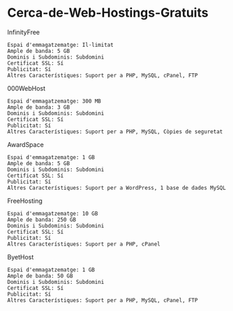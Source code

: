 # Cerca-de-Web-Hostings-Gratuits
InfinityFree

    Espai d'emmagatzematge: Il·limitat
    Ample de banda: 5 GB
    Dominis i Subdominis: Subdomini
    Certificat SSL: Sí
    Publicitat: Sí
    Altres Característiques: Suport per a PHP, MySQL, cPanel, FTP
000WebHost

    Espai d'emmagatzematge: 300 MB
    Ample de banda: 3 GB
    Dominis i Subdominis: Subdomini
    Certificat SSL: Sí
    Publicitat: Sí
    Altres Característiques: Suport per a PHP, MySQL, Còpies de seguretat
AwardSpace

    Espai d'emmagatzematge: 1 GB
    Ample de banda: 5 GB
    Dominis i Subdominis: Subdomini
    Certificat SSL: Sí
    Publicitat: Sí
    Altres Característiques: Suport per a WordPress, 1 base de dades MySQL
FreeHosting

    Espai d'emmagatzematge: 10 GB
    Ample de banda: 250 GB
    Dominis i Subdominis: Subdomini
    Certificat SSL: Sí
    Publicitat: Sí
    Altres Característiques: Suport per a PHP, cPanel
ByetHost

    Espai d'emmagatzematge: 1 GB
    Ample de banda: 50 GB
    Dominis i Subdominis: Subdomini
    Certificat SSL: Sí
    Publicitat: Sí
    Altres Característiques: Suport per a PHP, MySQL, cPanel, FTP
